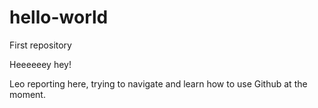 # hello-world
First repository

Heeeeeey hey!

Leo reporting here, trying to navigate and learn how to use Github at the moment.
